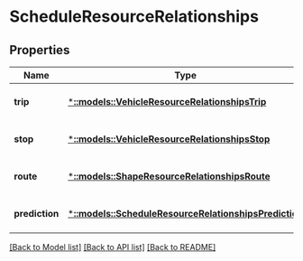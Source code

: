 # ScheduleResourceRelationships

## Properties
Name | Type | Description | Notes
------------ | ------------- | ------------- | -------------
**trip** | [***::models::VehicleResourceRelationshipsTrip**](VehicleResource_relationships_trip.md) |  | [optional] [default to null]
**stop** | [***::models::VehicleResourceRelationshipsStop**](VehicleResource_relationships_stop.md) |  | [optional] [default to null]
**route** | [***::models::ShapeResourceRelationshipsRoute**](ShapeResource_relationships_route.md) |  | [optional] [default to null]
**prediction** | [***::models::ScheduleResourceRelationshipsPrediction**](ScheduleResource_relationships_prediction.md) |  | [optional] [default to null]

[[Back to Model list]](../README.md#documentation-for-models) [[Back to API list]](../README.md#documentation-for-api-endpoints) [[Back to README]](../README.md)


